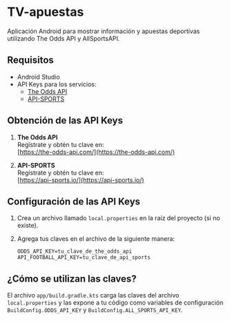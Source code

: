 # TV-apuestas

Aplicación Android para mostrar información y apuestas deportivas utilizando The Odds API y AllSportsAPI.

## Requisitos

- Android Studio
- API Keys para los servicios:
  - [The Odds API](https://the-odds-api.com/)
  - [API-SPORTS](https://api-sports.io/)

## Obtención de las API Keys

1. **The Odds API**  
   Regístrate y obtén tu clave en:  
   [https://the-odds-api.com/](https://the-odds-api.com/)

2. **API-SPORTS**  
   Regístrate y obtén tu clave en:  
   [https://api-sports.io/](https://api-sports.io/)

## Configuración de las API Keys

1. Crea un archivo llamado `local.properties` en la raíz del proyecto (si no existe).
2. Agrega tus claves en el archivo de la siguiente manera:

   ```properties
   ODDS_API_KEY=tu_clave_de_the_odds_api
   API_FOOTBALL_API_KEY=tu_clave_de_api_sports
   ```

## ¿Cómo se utilizan las claves?

El archivo `app/build.gradle.kts` carga las claves del archivo `local.properties` y las expone a tu código como variables de configuración `BuildConfig.ODDS_API_KEY` y `BuildConfig.ALL_SPORTS_API_KEY`.
